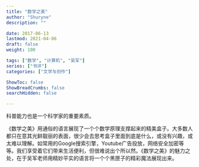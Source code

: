 ```yaml
---
title: "数学之美"
author: "Shuryne"
description: ""

date: 2017-06-13 
lastmod: 2021-04-06
draft: false
weight: 100

tags: ["数学", "计算机", "吴军"]
series: ["书评"]
categories: ["文学与创作"]

ShowToc: false
ShowBreadCrumbs: false
searchHidden: false

---
```


科普能力也是一个科学家的重要素质。

<!--more-->

《数学之美》用通俗的语言展现了一个个数学原理支撑起来的精美盒子。大多数人都只在意其光鲜靓丽的表面，很少会去思考盒子里面到底是什么，或没有兴趣，或太难以理解。如常用的Google搜索引擎，Youtube广告投放，网络安全加密等等。我们享受着它们带来生活便利，但很难说出个所以然。《数学之美》的魅力之处，在于吴军老师用精妙平实的语言将一个个黑匣子的精彩魔法展现出来。



